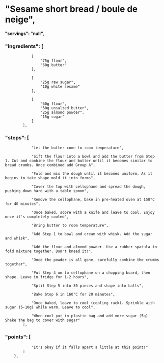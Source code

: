 # "Sesame short bread / boule de neige",
#### "servings": "null",
### "ingredients": [
                [
                    "75g flour",
                    "50g butter"
                ],

                [
                    "25g raw sugar",
                    "10g white sesame"
                ],

                [
                    "60g flour",
                    "50g unsalted butter",
                    "25g almond powder",
                    "15g sugar"
                ]
            ],

### "steps": [
                "Let the butter come to room temperature",

                "Sift the flour into a bowl and add the butter from Step 1. Cut and combine the flour and butter until it becomes similar to bread crumbs. Once combined add Group A",

                "Fold and mix the dough until it becomes uniform. As it begins to take shape mold it into forms",

                "Cover the top with cellophane and spread the dough, pushing down hard with a table spoon",

                "Remove the cellophane, bake in pre-heated oven at 150°C for 40 minutes",

                "Once baked, score with a knife and leave to cool. Enjoy once it's completely cooled",

                "Bring butter to room temperature",

                "Add Step 1 to bowl and cream with whisk. Add the sugar and whisk",

                "Add the flour and almond powder. Use a rubber spatula to fold mixture together. Don't knead it!",

                "Once the powder is all gone, carefully combine the crumbs together",

                "Put Step 4 on to cellophane on a chopping board, then shape. Leave in fridge for 1-2 hours",

                "Split Step 5 into 30 pieces and shape into balls",

                "Bake Step 6 in 160°C for 20 minutes",

                "Once baked, leave to cool (cooling rack). Sprinkle with sugar (5-10g) while warm. Leave to cool",

                "When cool put in plastic bag and add more sugar (5g). Shake the bag to cover with sugar"
            ],

### "points": [
                "It's okay if it falls apart a little at this point!"
            ]
        },